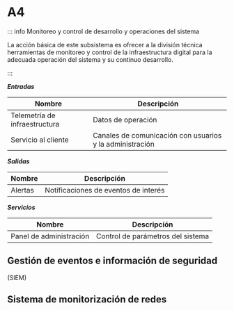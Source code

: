 # A4

::: info Monitoreo y control de desarrollo y operaciones del sistema

La acción básica de este subsistema es ofrecer a la división técnica herramientas de monitoreo y control de la infraestructura digital para la adecuada operación del sistema y su continuo desarrollo.

:::

**_Entradas_**

| Nombre                        | Descripción                                              |
| ----------------------------- | -------------------------------------------------------- |
| Telemetría de infraestructura | Datos de operación                                       |
| Servicio al cliente           | Canales de comunicación con usuarios y la administración |

**_Salidas_**

| Nombre  | Descripción                          |
| ------- | ------------------------------------ |
| Alertas | Notificaciones de eventos de interés |

**_Servicios_**

| Nombre                  | Descripción                       |
| ----------------------- | --------------------------------- |
| Panel de administración | Control de parámetros del sistema |

## Gestión de eventos e información de seguridad

(SIEM)

## Sistema de monitorización de redes
